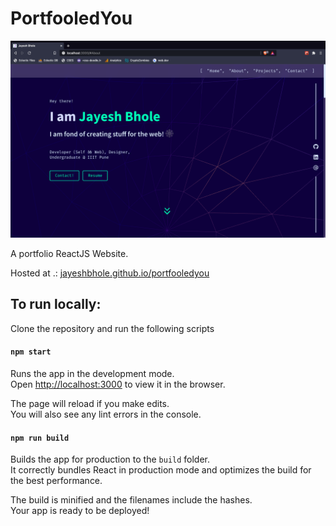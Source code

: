 # PortfooledYou

![](./screenshot.png)

A portfolio ReactJS Website.

Hosted at .: [jayeshbhole.github.io/portfooledyou](https://jayeshbhole.github.io/portfooledyou)

## To run locally:

Clone the repository and run the following scripts

#### `npm start`

Runs the app in the development mode.\
Open [http://localhost:3000](http://localhost:3000) to view it in the browser.

The page will reload if you make edits.\
You will also see any lint errors in the console.

#### `npm run build`

Builds the app for production to the `build` folder.\
It correctly bundles React in production mode and optimizes the build for the best performance.

The build is minified and the filenames include the hashes.\
Your app is ready to be deployed!
